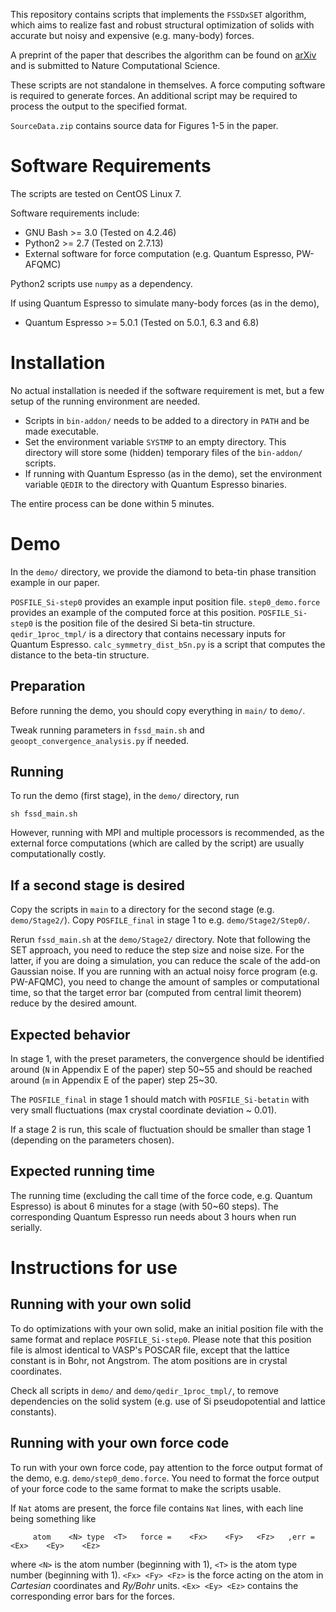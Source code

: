 This repository contains scripts that implements the `FSSDxSET` algorithm, which aims to realize fast and robust structural optimization of solids with accurate but noisy and expensive (e.g. many-body) forces.

A preprint of the paper that describes the algorithm can be found on [arXiv](https://arxiv.org/abs/2204.12074) and is submitted to Nature Computational Science.

These scripts are not standalone in themselves. A force computing software is required to generate forces. An additional script may be required to process the output to the specified format.

`SourceData.zip` contains source data for Figures 1-5 in the paper.

# Software Requirements

The scripts are tested on CentOS Linux 7.

Software requirements include:

- GNU Bash >= 3.0 (Tested on 4.2.46)
- Python2 >= 2.7 (Tested on 2.7.13)
- External software for force computation (e.g. Quantum Espresso, PW-AFQMC)

Python2 scripts use `numpy` as a dependency.

If using Quantum Espresso to simulate many-body forces (as in the demo),
- Quantum Espresso >= 5.0.1 (Tested on 5.0.1, 6.3 and 6.8)

# Installation

No actual installation is needed if the software requirement is met, but a few setup of the running environment are needed.

- Scripts in `bin-addon/` needs to be added to a directory in `PATH` and be made executable.
- Set the environment variable `SYSTMP` to an empty directory. This directory will store some (hidden) temporary files of the `bin-addon/` scripts.
- If running with Quantum Espresso (as in the demo), set the environment variable `QEDIR` to the directory with Quantum Espresso binaries.

The entire process can be done within 5 minutes.

# Demo

In the `demo/` directory, we provide the diamond to beta-tin phase transition example in our paper.

`POSFILE_Si-step0` provides an example input position file. `step0_demo.force` provides an example of the computed force at this position. `POSFILE_Si-step0` is the position file of the desired Si beta-tin structure. `qedir_1proc_tmpl/` is a directory that contains necessary inputs for Quantum Espresso. `calc_symmetry_dist_bSn.py` is a script that computes the distance to the beta-tin structure.

## Preparation

Before running the demo, you should copy everything in `main/` to `demo/`.

Tweak running parameters in `fssd_main.sh` and `geoopt_convergence_analysis.py` if needed.

## Running

To run the demo (first stage), in the `demo/` directory, run
```
sh fssd_main.sh
```
However, running with MPI and multiple processors is recommended, as the external force computations (which are called by the script) are usually computationally costly.

## If a second stage is desired

Copy the scripts in `main` to a directory for the second stage (e.g. `demo/Stage2/`). Copy `POSFILE_final` in stage 1 to e.g. `demo/Stage2/Step0/`.

Rerun `fssd_main.sh` at the `demo/Stage2/` directory. Note that following the SET approach, you need to reduce the step size and noise size. For the latter, if you are doing a simulation, you can reduce the scale of the add-on Gaussian noise. If you are running with an actual noisy force program (e.g. PW-AFQMC), you need to change the amount of samples or computational time, so that the target error bar (computed from central limit theorem) reduce by the desired amount.

## Expected behavior

In stage 1, with the preset parameters, the convergence should be identified around (`N` in Appendix E of the paper) step 50\~55 and should be reached around (`m` in Appendix E of the paper) step 25\~30.

The `POSFILE_final` in stage 1 should match with `POSFILE_Si-betatin` with very small fluctuations (max crystal coordinate deviation \~ 0.01).

If a stage 2 is run, this scale of fluctuation should be smaller than stage 1 (depending on the parameters chosen).

## Expected running time

The running time (excluding the call time of the force code, e.g. Quantum Espresso) is about 6 minutes for a stage (with 50~60 steps).
The corresponding Quantum Espresso run needs about 3 hours when run serially.

# Instructions for use

## Running with your own solid

To do optimizations with your own solid, make an initial position file with the same format and replace `POSFILE_Si-step0`. Please note that this position file is almost identical to VASP's POSCAR file, except that the lattice constant is in Bohr, not Angstrom. The atom positions are in crystal coordinates.

Check all scripts in `demo/` and `demo/qedir_1proc_tmpl/`, to remove dependencies on the solid system (e.g. use of Si pseudopotential and lattice constants).

## Running with your own force code

To run with your own force code, pay attention to the force output format of the demo, e.g. `demo/step0_demo.force`. You need to format the force output of your force code to the same format to make the scripts usable.

If `Nat` atoms are present, the force file contains `Nat` lines, with each line being something like
```
     atom    <N> type  <T>   force =    <Fx>    <Fy>   <Fz>   ,err =    <Ex>    <Ey>    <Ez>
```
where `<N>` is the atom number (beginning with 1), `<T>` is the atom type number (beginning with 1). `<Fx> <Fy> <Fz>` is the force acting on the atom in _Cartesian_ coordinates and _Ry/Bohr_ units. `<Ex> <Ey> <Ez>` contains the corresponding error bars for the forces.
